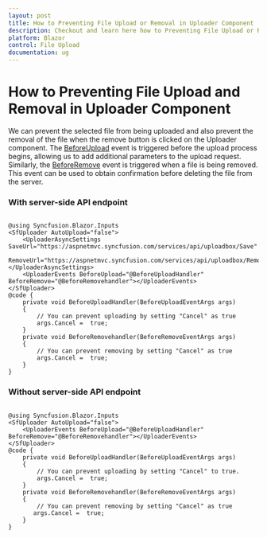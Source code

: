 ```yaml
---
layout: post
title: How to Preventing File Upload or Removal in Uploader Component | Syncfusion
description: Checkout and learn here how to Preventing File Upload or Removal in Uploader Component in Syncfusion Blazor File Upload component and more.
platform: Blazor
control: File Upload
documentation: ug
---
```


# How to Preventing File Upload and Removal in Uploader Component

We can prevent the selected file from being uploaded and also prevent the removal of the file when the remove button is clicked on the Uploader component. The [BeforeUpload](https://help.syncfusion.com/cr/blazor/Syncfusion.Blazor.Inputs.UploaderEvents.html#Syncfusion_Blazor_Inputs_UploaderEvents_BeforeUpload) event is triggered before the upload process begins, allowing us to add additional parameters to the upload request. Similarly, the [BeforeRemove](https://help.syncfusion.com/cr/blazor/Syncfusion.Blazor.Inputs.UploaderEvents.html#Syncfusion_Blazor_Inputs_UploaderEvents_BeforeRemove) event is triggered when a file is being removed. This event can be used to obtain confirmation before deleting the file from the server.

### With server-side API endpoint

```cshtml

@using Syncfusion.Blazor.Inputs
<SfUploader AutoUpload="false">
    <UploaderAsyncSettings SaveUrl="https://aspnetmvc.syncfusion.com/services/api/uploadbox/Save"
                           RemoveUrl="https://aspnetmvc.syncfusion.com/services/api/uploadbox/Remove"></UploaderAsyncSettings>
    <UploaderEvents BeforeUpload="@BeforeUploadHandler" BeforeRemove="@BeforeRemovehandler"></UploaderEvents>
</SfUploader>
@code {
    private void BeforeUploadHandler(BeforeUploadEventArgs args)
    {
        // You can prevent uploading by setting "Cancel" as true
        args.Cancel =  true;
    }
    private void BeforeRemovehandler(BeforeRemoveEventArgs args)
    {
        // You can prevent removing by setting "Cancel" as true
        args.Cancel =  true;
    }
}
```

### Without server-side API endpoint

```cshtml

@using Syncfusion.Blazor.Inputs
<SfUploader AutoUpload="false">
    <UploaderEvents BeforeUpload="@BeforeUploadHandler" BeforeRemove="@BeforeRemovehandler"></UploaderEvents>
</SfUploader>
@code {
    private void BeforeUploadHandler(BeforeUploadEventArgs args)
    {
        // You can prevent uploading by setting "Cancel" to true.
        args.Cancel =  true;
    }
    private void BeforeRemovehandler(BeforeRemoveEventArgs args)
    {
        // You can prevent removing by setting "Cancel" as true
       args.Cancel =  true;
    }
}
```